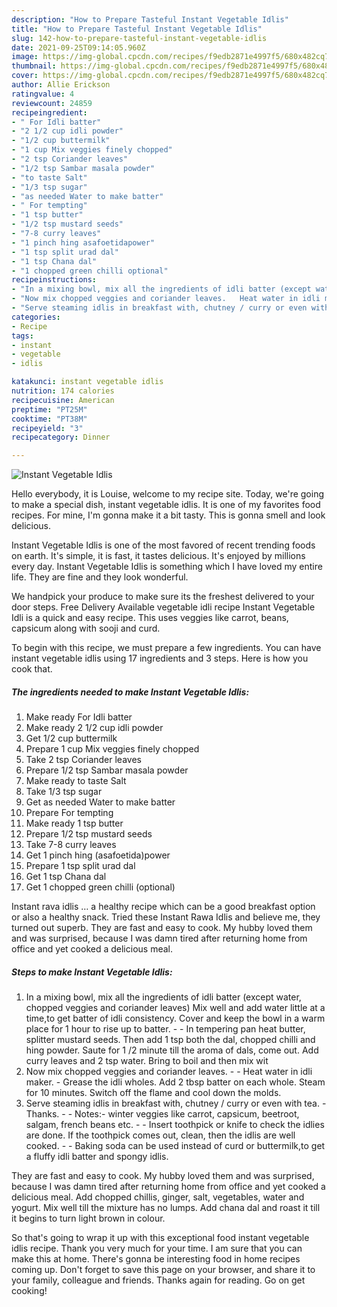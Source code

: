 ```yaml
---
description: "How to Prepare Tasteful Instant Vegetable Idlis"
title: "How to Prepare Tasteful Instant Vegetable Idlis"
slug: 142-how-to-prepare-tasteful-instant-vegetable-idlis
date: 2021-09-25T09:14:05.960Z
image: https://img-global.cpcdn.com/recipes/f9edb2871e4997f5/680x482cq70/instant-vegetable-idlis-recipe-main-photo.jpg
thumbnail: https://img-global.cpcdn.com/recipes/f9edb2871e4997f5/680x482cq70/instant-vegetable-idlis-recipe-main-photo.jpg
cover: https://img-global.cpcdn.com/recipes/f9edb2871e4997f5/680x482cq70/instant-vegetable-idlis-recipe-main-photo.jpg
author: Allie Erickson
ratingvalue: 4
reviewcount: 24859
recipeingredient:
- " For Idli batter"
- "2 1/2 cup idli powder"
- "1/2 cup buttermilk"
- "1 cup Mix veggies finely chopped"
- "2 tsp Coriander leaves"
- "1/2 tsp Sambar masala powder"
- "to taste Salt"
- "1/3 tsp sugar"
- "as needed Water to make batter"
- " For tempting"
- "1 tsp butter"
- "1/2 tsp mustard seeds"
- "7-8 curry leaves"
- "1 pinch hing asafoetidapower"
- "1 tsp split urad dal"
- "1 tsp Chana dal"
- "1 chopped green chilli optional"
recipeinstructions:
- "In a mixing bowl, mix all the ingredients of idli batter (except water, chopped veggies and coriander leaves) Mix well and add water little at a time,to get batter of idli consistency. Cover and keep the bowl in a warm place for 1 hour to rise up to batter.  In tempering pan heat butter, splitter mustard seeds. Then add 1 tsp both the dal, chopped chilli and hing powder. Saute for 1 /2 minute till the aroma of dals, come out. Add curry leaves and 2 tsp water. Bring to boil and then mix wit"
- "Now mix chopped veggies and coriander leaves.   Heat water in idli maker.  Grease the idli wholes. Add 2 tbsp batter on each whole. Steam for 10 minutes. Switch off the flame and cool down the molds."
- "Serve steaming idlis in breakfast with, chutney / curry or even with tea. Thanks.  Notes:- winter veggies like carrot, capsicum, beetroot, salgam, french beans etc.  Insert toothpick or knife to check the idlies are done. If the toothpick comes out, clean, then the idlis are well cooked.  Baking soda can be used instead of curd or buttermilk,to get a fluffy idli batter and spongy idlis."
categories:
- Recipe
tags:
- instant
- vegetable
- idlis

katakunci: instant vegetable idlis 
nutrition: 174 calories
recipecuisine: American
preptime: "PT25M"
cooktime: "PT38M"
recipeyield: "3"
recipecategory: Dinner

---
```



![Instant Vegetable Idlis](https://img-global.cpcdn.com/recipes/f9edb2871e4997f5/680x482cq70/instant-vegetable-idlis-recipe-main-photo.jpg)

Hello everybody, it is Louise, welcome to my recipe site. Today, we're going to make a special dish, instant vegetable idlis. It is one of my favorites food recipes. For mine, I'm gonna make it a bit tasty. This is gonna smell and look delicious.

Instant Vegetable Idlis is one of the most favored of recent trending foods on earth. It's simple, it is fast, it tastes delicious. It's enjoyed by millions every day. Instant Vegetable Idlis is something which I have loved my entire life. They are fine and they look wonderful.

We handpick your produce to make sure its the freshest delivered to your door steps. Free Delivery Available vegetable idli recipe Instant Vegetable Idli is a quick and easy recipe. This uses veggies like carrot, beans, capsicum along with sooji and curd.


To begin with this recipe, we must prepare a few ingredients. You can have instant vegetable idlis using 17 ingredients and 3 steps. Here is how you cook that.

<!--inarticleads1-->

##### The ingredients needed to make Instant Vegetable Idlis:

1. Make ready  For Idli batter
1. Make ready 2 1/2 cup idli powder
1. Get 1/2 cup buttermilk
1. Prepare 1 cup Mix veggies finely chopped
1. Take 2 tsp Coriander leaves
1. Prepare 1/2 tsp Sambar masala powder
1. Make ready to taste Salt
1. Take 1/3 tsp sugar
1. Get as needed Water to make batter
1. Prepare  For tempting
1. Make ready 1 tsp butter
1. Prepare 1/2 tsp mustard seeds
1. Take 7-8 curry leaves
1. Get 1 pinch hing (asafoetida)power
1. Prepare 1 tsp split urad dal
1. Get 1 tsp Chana dal
1. Get 1 chopped green chilli (optional)


Instant rava idlis … a healthy recipe which can be a good breakfast option or also a healthy snack. Tried these Instant Rawa Idlis and believe me, they turned out superb. They are fast and easy to cook. My hubby loved them and was surprised, because I was damn tired after returning home from office and yet cooked a delicious meal. 

<!--inarticleads2-->

##### Steps to make Instant Vegetable Idlis:

1. In a mixing bowl, mix all the ingredients of idli batter (except water, chopped veggies and coriander leaves) Mix well and add water little at a time,to get batter of idli consistency. Cover and keep the bowl in a warm place for 1 hour to rise up to batter. -  - In tempering pan heat butter, splitter mustard seeds. Then add 1 tsp both the dal, chopped chilli and hing powder. Saute for 1 /2 minute till the aroma of dals, come out. Add curry leaves and 2 tsp water. Bring to boil and then mix wit
1. Now mix chopped veggies and coriander leaves.  -  - Heat water in idli maker.  - Grease the idli wholes. Add 2 tbsp batter on each whole. Steam for 10 minutes. Switch off the flame and cool down the molds.
1. Serve steaming idlis in breakfast with, chutney / curry or even with tea. - Thanks. -  - Notes:- winter veggies like carrot, capsicum, beetroot, salgam, french beans etc. -  - Insert toothpick or knife to check the idlies are done. If the toothpick comes out, clean, then the idlis are well cooked. -  - Baking soda can be used instead of curd or buttermilk,to get a fluffy idli batter and spongy idlis.


They are fast and easy to cook. My hubby loved them and was surprised, because I was damn tired after returning home from office and yet cooked a delicious meal. Add chopped chillis, ginger, salt, vegetables, water and yogurt. Mix well till the mixture has no lumps. Add chana dal and roast it till it begins to turn light brown in colour. 

So that's going to wrap it up with this exceptional food instant vegetable idlis recipe. Thank you very much for your time. I am sure that you can make this at home. There's gonna be interesting food in home recipes coming up. Don't forget to save this page on your browser, and share it to your family, colleague and friends. Thanks again for reading. Go on get cooking!
